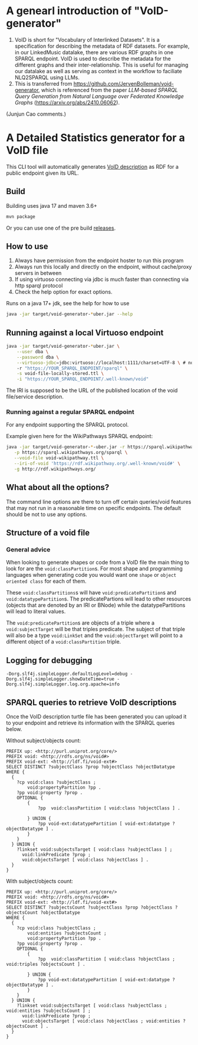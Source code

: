 # A genearl introduction of "VoID-generator"
1. VoID is short for "Vocabulary of Interlinked Datasets". It is a specification for describing the metadata of RDF datasets. For example, in our LinkedMusic datalake, there are various RDF graphs in one SPARQL endpoint. VoID is used to describe the metadata for the different graphs and their inter-relationship. This is useful for managing our datalake as well as serving as context in the workflow to faciliate NLQ2SPARQL using LLMs. 
2. This is transferred from https://github.com/JervenBolleman/void-generator, which is referenced from the paper _LLM-based SPARQL Query Generation from Natural Language over Federated Knowledge Graphs_ (https://arxiv.org/abs/2410.06062).

(Junjun Cao comments.)

# A Detailed Statistics generator for a VoID file

This CLI tool will automatically generates [VoID description](https://www.w3.org/TR/void/) as RDF for a public endpoint given its URL.

## Build

Building uses java 17 and maven 3.6+

```sh
mvn package
```

Or you can use one of the pre build [releases](https://github.com/JervenBolleman/void-generator/releases).

## How to use

1. Always have permission from the endpoint hoster to run this program
2. Always run this locally and directly on the endpoint, without cache/proxy servers in between
3. If using virtuoso connecting via jdbc is much faster than connecting via http sparql protocol
4. Check the help option for exact options.

Runs on a java 17+ jdk, see the help for how to use
```sh
java -jar target/void-generator-*uber.jar --help
```


## Running against a local Virtuoso endpoint

```sh
java -jar target/void-generator-*uber.jar \
    --user dba \
    --password dba \
    --virtuoso-jdbc=jdbc:virtuoso://localhost:1111/charset=UTF-8 \ # note the localhost and "isql-t" port
    -r "https://YOUR_SPARQL_ENDPOINT/sparql" \
    -s void-file-locally-stored.ttl \
    -i "https://YOUR_SPARQL_ENDPOINT/.well-known/void"
```

The IRI is supposed to be the URL of the published location of the void file/service description.

### Running against a regular SPARQL endpoint

For any endpoint supporting the SPARQL protocol.

Example given here for the WikiPathways SPARQL endpoint:

```sh
java -jar target/void-generator-*-uber.jar -r https://sparql.wikipathways.org/sparql \
   -p https://sparql.wikipathways.org/sparql \
   --void-file void-wikipathway.ttl \
   --iri-of-void 'https://rdf.wikipathway.org/.well-known/void#' \
   -g http://rdf.wikipathways.org/
```

## What about all the options?

The command line options are there to turn off certain queries/void features that may not run in a reasonable time on specific endpoints. The default should be not to use any options.


## Structure of a void file

### General advice

When looking to generate shapes or code from a VoID file the main thing to look for are the `void:classPartition`s. For most shape and programming languages when generating code you would want one `shape` or `object oriented class` for each of them.

These `void:classPartitions`s will have `void:predicatePartition`s and `void:datatypePartition`s. The predicatePartions will lead to other resources (objects that are denoted by an IRI or BNode) while the datatypePartitions will lead to literal values.

The `void:predicatePartition`s are objects of a triple where a `void:subjectTarget` will be that triples predicate. The subject of that triple will also be a type `void:LinkSet` and the `void:objectTarget` will point to a different object of a `void:classPartition` triple.

## Logging for debugging

`-Dorg.slf4j.simpleLogger.defaultLogLevel=debug -Dorg.slf4j.simpleLogger.showDateTime=true -Dorg.slf4j.simpleLogger.log.org.apache=info`

## SPARQL queries to retrieve VoID descriptions

Once the VoID description turtle file has been generated you can upload it to your endpoint and retrieve its information with the SPARQL queries below.

Without subject/objects count:

```sparql
PREFIX up: <http://purl.uniprot.org/core/>
PREFIX void: <http://rdfs.org/ns/void#>
PREFIX void-ext: <http://ldf.fi/void-ext#>
SELECT DISTINCT ?subjectClass ?prop ?objectClass ?objectDatatype
WHERE {
  {
    ?cp void:class ?subjectClass ;
        void:propertyPartition ?pp .
    ?pp void:property ?prop .
    OPTIONAL {
        {
            ?pp  void:classPartition [ void:class ?objectClass ] .
        	
        } UNION {
            ?pp void-ext:datatypePartition [ void-ext:datatype ?objectDatatype ] .
        }
    }
  } UNION {
    ?linkset void:subjectsTarget [ void:class ?subjectClass ] ;
      void:linkPredicate ?prop ;
      void:objectsTarget [ void:class ?objectClass ] .
  }
}
```

With subject/objects count:

```sparql
PREFIX up: <http://purl.uniprot.org/core/>
PREFIX void: <http://rdfs.org/ns/void#>
PREFIX void-ext: <http://ldf.fi/void-ext#>
SELECT DISTINCT ?subjectsCount ?subjectClass ?prop ?objectClass ?objectsCount ?objectDatatype
WHERE {
  {
    ?cp void:class ?subjectClass ;
        void:entities ?subjectsCount ;
        void:propertyPartition ?pp .
    ?pp void:property ?prop .
    OPTIONAL {
        {
            ?pp  void:classPartition [ void:class ?objectClass ; void:triples ?objectsCount ] .
        	
        } UNION {
            ?pp void-ext:datatypePartition [ void-ext:datatype ?objectDatatype ] .
        }
    }
  } UNION {
    ?linkset void:subjectsTarget [ void:class ?subjectClass ; void:entities ?subjectsCount ] ;
      void:linkPredicate ?prop ;
      void:objectsTarget [ void:class ?objectClass ; void:entities ?objectsCount ] .
  }
}
```
